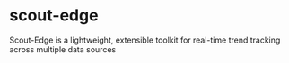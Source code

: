 # scout-edge
Scout-Edge is a lightweight, extensible toolkit for real-time trend tracking across multiple data sources
